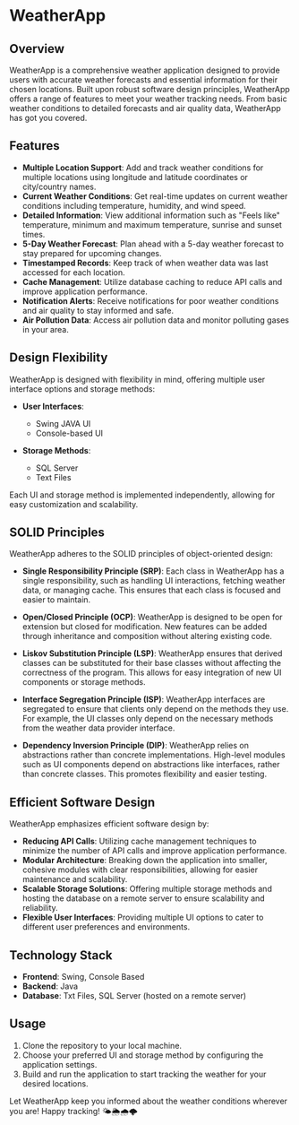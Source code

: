 # WeatherApp

## Overview

WeatherApp is a comprehensive weather application designed to provide users with accurate weather forecasts and essential information for their chosen locations. Built upon robust software design principles, WeatherApp offers a range of features to meet your weather tracking needs. From basic weather conditions to detailed forecasts and air quality data, WeatherApp has got you covered.

## Features

- **Multiple Location Support**: Add and track weather conditions for multiple locations using longitude and latitude coordinates or city/country names.
- **Current Weather Conditions**: Get real-time updates on current weather conditions including temperature, humidity, and wind speed.
- **Detailed Information**: View additional information such as "Feels like" temperature, minimum and maximum temperature, sunrise and sunset times.
- **5-Day Weather Forecast**: Plan ahead with a 5-day weather forecast to stay prepared for upcoming changes.
- **Timestamped Records**: Keep track of when weather data was last accessed for each location.
- **Cache Management**: Utilize database caching to reduce API calls and improve application performance.
- **Notification Alerts**: Receive notifications for poor weather conditions and air quality to stay informed and safe.
- **Air Pollution Data**: Access air pollution data and monitor polluting gases in your area.

## Design Flexibility

WeatherApp is designed with flexibility in mind, offering multiple user interface options and storage methods:

- **User Interfaces**:
  - Swing JAVA UI
  - Console-based UI

- **Storage Methods**:
  - SQL Server
  - Text Files

Each UI and storage method is implemented independently, allowing for easy customization and scalability.

## SOLID Principles

WeatherApp adheres to the SOLID principles of object-oriented design:

- **Single Responsibility Principle (SRP)**: Each class in WeatherApp has a single responsibility, such as handling UI interactions, fetching weather data, or managing cache. This ensures that each class is focused and easier to maintain.

- **Open/Closed Principle (OCP)**: WeatherApp is designed to be open for extension but closed for modification. New features can be added through inheritance and composition without altering existing code.

- **Liskov Substitution Principle (LSP)**: WeatherApp ensures that derived classes can be substituted for their base classes without affecting the correctness of the program. This allows for easy integration of new UI components or storage methods.

- **Interface Segregation Principle (ISP)**: WeatherApp interfaces are segregated to ensure that clients only depend on the methods they use. For example, the UI classes only depend on the necessary methods from the weather data provider interface.

- **Dependency Inversion Principle (DIP)**: WeatherApp relies on abstractions rather than concrete implementations. High-level modules such as UI components depend on abstractions like interfaces, rather than concrete classes. This promotes flexibility and easier testing.

## Efficient Software Design

WeatherApp emphasizes efficient software design by:

- **Reducing API Calls**: Utilizing cache management techniques to minimize the number of API calls and improve application performance.
- **Modular Architecture**: Breaking down the application into smaller, cohesive modules with clear responsibilities, allowing for easier maintenance and scalability.
- **Scalable Storage Solutions**: Offering multiple storage methods and hosting the database on a remote server to ensure scalability and reliability.
- **Flexible User Interfaces**: Providing multiple UI options to cater to different user preferences and environments.

## Technology Stack

- **Frontend**: Swing, Console Based
- **Backend**: Java
- **Database**: Txt Files, SQL Server (hosted on a remote server)

## Usage

1. Clone the repository to your local machine.
2. Choose your preferred UI and storage method by configuring the application settings.
3. Build and run the application to start tracking the weather for your desired locations.

Let WeatherApp keep you informed about the weather conditions wherever you are! Happy tracking! 🌤️🌦️🌧️🌩️
